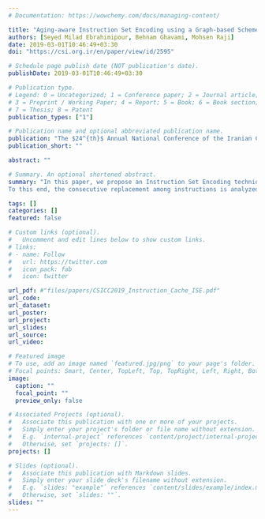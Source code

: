 ```yaml
---
# Documentation: https://wowchemy.com/docs/managing-content/

title: "Aging-aware Instruction Set Encoding using a Graph-based Scheme for Lifetime Reliability Enhancement of Instruction Cache"
authors: [Seyed Milad Ebrahimipour, Behnam Ghavami, Mohsen Raji]
date: 2019-03-01T10:46:49+03:30
doi: "https://csi.org.ir/en/paper/view/id/2595"

# Schedule page publish date (NOT publication's date).
publishDate: 2019-03-01T10:46:49+03:30

# Publication type.
# Legend: 0 = Uncategorized; 1 = Conference paper; 2 = Journal article;
# 3 = Preprint / Working Paper; 4 = Report; 5 = Book; 6 = Book section;
# 7 = Thesis; 8 = Patent
publication_types: ["1"]

# Publication name and optional abbreviated publication name.
publication: "The $24^{th}$ Annual National Conference of the Iranian Computer Association **(In Persian)**"
publication_short: ""

abstract: ""

# Summary. An optional shortened abstract.
summary: "In this paper, we propose an Instruction Set Encoding technique to improve the lifetime reliability of instruction cache.
To this end, the consecutive replacement among instructions is analyzed and represented quantitatively in a graph called the aging-aware replacement graph of instructions. Using this graph in the second phase, the task of determining aging-aware optimal encoding is done using a heuristic-based optimization method."

tags: []
categories: []
featured: false

# Custom links (optional).
#   Uncomment and edit lines below to show custom links.
# links:
# - name: Follow
#   url: https://twitter.com
#   icon_pack: fab
#   icon: twitter

url_pdf: #"files/papers/CSICC2019_Instruction_Cache_ISE.pdf"
url_code:
url_dataset:
url_poster:
url_project:
url_slides:
url_source:
url_video:

# Featured image
# To use, add an image named `featured.jpg/png` to your page's folder. 
# Focal points: Smart, Center, TopLeft, Top, TopRight, Left, Right, BottomLeft, Bottom, BottomRight.
image:
  caption: ""
  focal_point: ""
  preview_only: false

# Associated Projects (optional).
#   Associate this publication with one or more of your projects.
#   Simply enter your project's folder or file name without extension.
#   E.g. `internal-project` references `content/project/internal-project/index.md`.
#   Otherwise, set `projects: []`.
projects: []

# Slides (optional).
#   Associate this publication with Markdown slides.
#   Simply enter your slide deck's filename without extension.
#   E.g. `slides: "example"` references `content/slides/example/index.md`.
#   Otherwise, set `slides: ""`.
slides: ""
---
```

